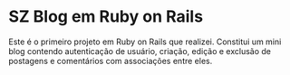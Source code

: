 # SZ Blog em Ruby on Rails

Este é o primeiro projeto em Ruby on Rails que realizei.
Constitui um mini blog contendo autenticação de usuário, criação, edição e exclusão de postagens e comentários com associações entre eles.
